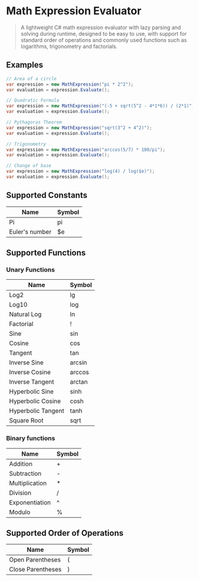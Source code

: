 # Math Expression Evaluator
>  A lightweight C# math expression evaluator with lazy parsing and solving during runtime, designed to be easy to use, with support for standard order of operations and commonly used functions such as logarithms, trigonometry and factorials.

## Examples

``` c#
// Area of a circle
var expression = new MathExpression("pi * 2^2");
var evaluation = expression.Evaluate();
```

``` c#
// Quadratic Formula
var expression = new MathExpression("(-5 + sqrt(5^2 - 4*1*6)) / (2*1)");
var evaluation = expression.Evaluate();
```

``` c#
// Pythagoras Theorem
var expression = new MathExpression("sqrt(3^2 + 4^2)");
var evaluation = expression.Evaluate();
```

``` c#
// Trigonometry
var expression = new MathExpression("arccos(5/7) * 180/pi");
var evaluation = expression.Evaluate();
```

``` c#
// Change of base
var expression = new MathExpression("log(4) / log($e)");
var evaluation = expression.Evaluate();
```

## Supported Constants
| Name           | Symbol |
|----------------|--------|
| Pi             | pi     |
| Euler's number | $e     |

## Supported Functions
### Unary Functions
| Name               | Symbol |
|--------------------|--------|
| Log2               | lg     |
| Log10              | log    |
| Natural Log        | ln     |
| Factorial          | !      |
| Sine               | sin    |
| Cosine             | cos    |
| Tangent            | tan    |
| Inverse Sine       | arcsin |
| Inverse Cosine     | arccos |
| Inverse Tangent    | arctan |
| Hyperbolic Sine    | sinh   |
| Hyperbolic Cosine  | cosh   |
| Hyperbolic Tangent | tanh   |
| Square Root        | sqrt   |

### Binary functions
| Name           | Symbol |
|----------------|--------|
| Addition       | +      |
| Subtraction    | -      |
| Multiplication | *      |
| Division       | /      |
| Exponentiation | ^      |
| Modulo         | %      |

## Supported Order of Operations
| Name              | Symbol |
|-------------------|--------|
| Open Parentheses  | (      |
| Close Parentheses | )      |
